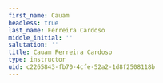 ```yaml
---
first_name: Cauam
headless: true
last_name: Ferreira Cardoso
middle_initial: ''
salutation: ''
title: Cauam Ferreira Cardoso
type: instructor
uid: c2265843-fb70-4cfe-52a2-1d8f2508118b
---
```

